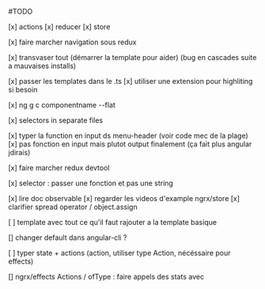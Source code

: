 #TODO

[x] actions
[x] reducer
[x] store

[x] faire marcher navigation sous redux

[x] transvaser tout (démarrer la template pour aider) (bug en cascades suite a mauvaises installs)


[x] passer les templates dans le .ts
[x] utiliser une extension pour highliting si besoin

[x] ng g c componentname --flat

[x] selectors in separate files

[x] typer la function en input ds menu-header (voir code mec de la plage)
[x] pas fonction en input mais plutot output finalement (ça fait plus angular jdirais)

[x] faire marcher redux devtool

[x] selector : passer une fonction et pas une string

[x] lire doc observable
[x] regarder les videos d'example ngrx/store
[x] clarifier spread operator / object.assign


[ ] template avec tout ce qu'il faut rajouter a la template basique

[] changer default dans angular-cli ?

[ ] typer state + actions (action, utiliser type Action, nécéssaire pour effects)

[] ngrx/effects Actions / ofType : faire appels des stats avec




